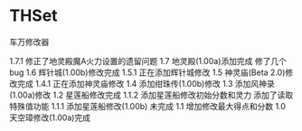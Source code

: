# THSet
车万修改器

1.7.1 修正了地灵殿魔A火力设置的遗留问题
1.7 地灵殿(1.00a)添加完成 修了几个bug
1.6 辉针城(1.00b)修改完成
1.5.1 正在添加辉针城修改
1.5 神灵庙(Beta 2.0)修改完成
1.4.1 正在添加神灵庙修改
1.4 添加绀珠传(1.00b)修改
1.3 添加风神录(1.00a)修改
1.2 星莲船修改完成
1.1.2 添加星莲船修改初始分数和灵力 添加了读取特殊值功能
1.1.1 添加星莲船修改(1.00b) 未完成
1.1 增加修改最大得点和分数
1.0 天空璋修改(1.00a)完成